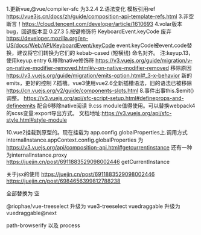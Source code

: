 1.更新vue,@vue/compiler-sfc 为3.2.4
2.语法变化 模板引用ref https://vue3js.cn/docs/zh/guide/composition-api-template-refs.html
3.非空断言！https://cloud.tencent.com/developer/article/1610693
4.volar版本bug，回退版本至 0.27.3
5.按键修饰符 KeyboardEvent.keyCode 废弃 https://developer.mozilla.org/en-US/docs/Web/API/KeyboardEvent/keyCode  event.keyCode被event.code替换，建议将它们转换为它们的 kebab-cased (短横线) 命名对齐。 注:keyup.13，使用keyup.entry
6.移除native修饰符 
https://v3.vuejs.org/guide/migration/v-on-native-modifier-removed.html#v-on-native-modifier-removed  移除原因
https://v3.vuejs.org/guide/migration/emits-option.html#_3-x-behavior   新的emits，更好的控制
7.插槽。vue3使用vue2.6全新插槽语法，旧的语法已被移除 https://cn.vuejs.org/v2/guide/components-slots.html
8.事件出事this.$emit()调整。 https://v3.vuejs.org/api/sfc-script-setup.html#defineprops-and-defineemits 配合6移除native阅读
9.css module值得使用。可以替换webpack4的scss变量:export导出方式。 文档地址:https://v3.vuejs.org/api/sfc-style.html#style-module

10.vue2挂载到原型的。现在挂载为 app.config.globalProperties上.调用方式  internalInstance.appContext.config.globalProperties 为 https://v3.vuejs.org/api/composition-api.html#getcurrentinstance   还有一种为internalInstance.proxy   
https://juejin.cn/post/6911883529098002446  getCurrentInstance



关于jsx的使用 
https://juejin.cn/post/6911883529098002446
https://juejin.cn/post/6984656399812788238


 全部替换为 空


<!-- 依赖升级 --> 
@riophae/vue-treeselect 升级为 vue3-treeselect
vuedraggable 升级为   vuedraggable@next
<!-- webpack内部不在 polyfill node模块,所以path模块必须手动引入 -->
path-browserify  以及 process